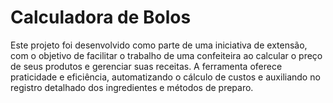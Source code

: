 # Calculadora de Bolos
Este projeto foi desenvolvido como parte de uma iniciativa de extensão, com o objetivo de facilitar o trabalho de uma confeiteira ao calcular o preço de seus produtos e gerenciar suas receitas. A ferramenta oferece praticidade e eficiência, automatizando o cálculo de custos e auxiliando no registro detalhado dos ingredientes e métodos de preparo.

